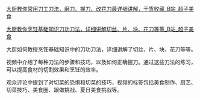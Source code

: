 [大厨教你常用刀工刀法，磨刀、握刀、改花刀最详细讲解，干货收藏_B站_超子美食](https://www.bilibili.com/video/BV1D3411N7QU/)

[大厨教你烹饪基础知识刀功刀法，详细讲解切丝、片、块、花刀等等_B站_超子美食](https://www.bilibili.com/video/BV1rp4y1U7xe/)

 大厨如何教授烹饪基础知识中的刀功刀法，详细讲解了切丝、片、块、花刀等等。

 视频中介绍了每种刀法的步骤和技巧，以及如何正确握刀。通过这些刀法的练习，可以提高食材的切割效果和烹饪的效率。

 观众评论中提到了对切菜的恐惧和切菜的技巧，视频的标签包括美食制作、厨艺、切菜技巧、美食圈、跟做挑战、夏日美食挑战等。
